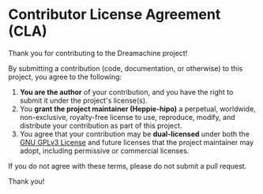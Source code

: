 # Contributor License Agreement (CLA)

Thank you for contributing to the Dreamachine project!

By submitting a contribution (code, documentation, or otherwise) to this project, you agree to the following:

1. **You are the author** of your contribution, and you have the right to submit it under the project's license(s).
2. You **grant the project maintainer (Heppie-hipo)** a perpetual, worldwide, non-exclusive, royalty-free license to use, reproduce, modify, and distribute your contribution as part of this project.
3. You agree that your contribution may be **dual-licensed** under both the [GNU GPLv3 License](LICENSE) and future licenses that the project maintainer may adopt, including permissive or commercial licenses.

If you do not agree with these terms, please do not submit a pull request.

Thank you!
